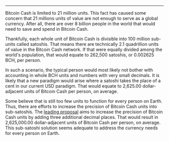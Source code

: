 ---
Bitcoin Cash is limited to 21 million units. This fact has caused some concern that 21 millions units of value are not enough to serve as a global currency. After all, there are over 8 billion people in the world that would need to save and spend in Bitcoin Cash.

Thankfully, each whole unit of Bitcoin Cash is divisible into 100 million sub-units called satoshis. That means there are technically 2.1 quadrillion units of value in the Bitcoin Cash network. If that were equally divided among the world's population, that would equate to 262,500 satoshis, or 0.002625 BCH, per person. 

In such a scenario, the typical person would most likely not bother with accounting in whole BCH units and numbers with very small decimals. It is likely that a new paradigm would arise where a satoshi takes the place of a cent in our current USD paradigm. That would equate to 2,625.00 dollar-adjacent units of Bitcoin Cash per person, on average.

Some believe that is still too few units to function for every person on Earth. Thus, there are efforts to increase the precision of Bitcoin Cash units into sub-satoshis. The [leading proposal](https://codeberg.org/bitcoincash/CHIP-SubSatoshi) aims to increase the precision of Bitcoin Cash units by adding three additional decimal places. That would result in 2,625,000.00 dollar-adjacent units of Bitcoin Cash per person, on average. This sub-satoshi solution seems adequate to address the currency needs for every person on Earth.